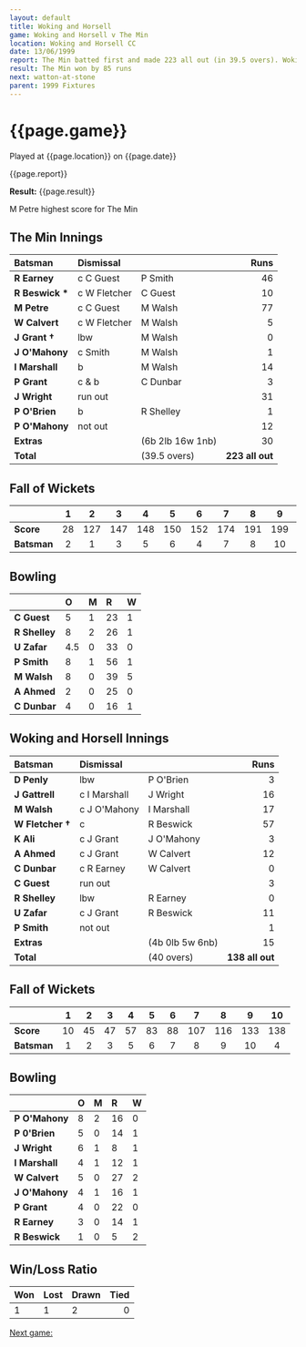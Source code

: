 ```yaml
---
layout: default
title: Woking and Horsell
game: Woking and Horsell v The Min
location: Woking and Horsell CC
date: 13/06/1999
report: The Min batted first and made 223 all out (in 39.5 overs). Woking and Horsell replied with 138 all out
result: The Min won by 85 runs
next: watton-at-stone
parent: 1999 Fixtures
---
```


# {{page.game}}

Played at {{page.location}} on {{page.date}}

{{page.report}}

**Result:** {{page.result}}

M Petre highest score for The Min

## The Min Innings

| Batsman | Dismissal |  | Runs |
|:---|:---|---|---:|
| **R Earney** | c C Guest | P Smith | 46 |
| **R Beswick &#42;** | c W Fletcher | C Guest | 10 |
| **M Petre** | c C Guest | M Walsh | 77 |
| **W Calvert** | c W Fletcher | M Walsh | 5 |
| **J Grant &#8224;** | lbw | M Walsh | 0 |
| **J O'Mahony** | c Smith | M Walsh | 1 |
| **I Marshall** | b | M Walsh | 14 |
| **P Grant** | c & b | C Dunbar | 3 |
| **J Wright** | run out |   | 31 |
| **P O'Brien** | b | R Shelley | 1 |
| **P O'Mahony** | not out |  | 12 |
| **Extras** | | (6b 2lb 16w 1nb) | 30 |
| **Total** | | (39.5 overs) | **223 all out** |

## Fall of Wickets

| | 1 | 2 | 3 | 4 | 5 | 6 | 7 | 8 | 9 | 10 |
|---|:---:|:---:|:---:|:---:|:---:|:---:|:---:|:---:|:---:|:---:|
| **Score** | 28 | 127 | 147 | 148 | 150 | 152 | 174 | 191 | 199 | 223 |
| **Batsman** | 2 | 1 | 3 | 5 | 6 | 4 | 7 | 8 | 10 | 9 |

## Bowling

| | O | M | R | W |
|---|:---|:---|:---|:---|
| **C Guest** | 5 | 1 | 23 | 1 |
| **R Shelley** | 8 | 2 | 26 | 1 |
| **U Zafar** | 4.5 | 0 | 33 | 0 |
| **P Smith** | 8 | 1 | 56 | 1 |
| **M Walsh** | 8 | 0 | 39 | 5 |
| **A Ahmed** | 2 | 0 | 25 | 0 |
| **C Dunbar** | 4 | 0 | 16 | 1 |

## Woking and Horsell Innings

| Batsman | Dismissal |  | Runs |
|:---|:---|---|---:|
| **D Penly** | lbw | P O'Brien | 3 |
| **J Gattrell** | c I Marshall | J Wright | 16 |
| **M Walsh** | c J O'Mahony | I Marshall | 17 |
| **W Fletcher &#8224;** | c | R Beswick | 57 |
| **K Ali** | c J Grant | J O'Mahony | 3 |
| **A Ahmed** | c J Grant | W Calvert | 12 |
| **C Dunbar** | c R Earney | W Calvert | 0 |
| **C Guest** | run out |  | 3 |
| **R Shelley** | lbw | R Earney | 0 |
| **U Zafar** | c J Grant | R Beswick | 11 |
| **P Smith** | not out |  | 1 |
| **Extras** | | (4b 0lb 5w 6nb) | 15 |
| **Total** | | (40 overs) | **138 all out** |

## Fall of Wickets

| | 1 | 2 | 3 | 4 | 5 | 6 | 7 | 8 | 9 | 10 |
|---|:---:|:---:|:---:|:---:|:---:|:---:|:---:|:---:|:---:|:---:|
| **Score** | 10 | 45 | 47 | 57 | 83 | 88 | 107 | 116 | 133 | 138 |
| **Batsman** | 1 | 2 | 3 | 5 | 6 | 7 | 8 | 9 | 10 | 4 |

## Bowling

| | O | M | R | W |
|---|:---|:---|:---|:---|
| **P O'Mahony** | 8 | 2 | 16 | 0 |
| **P 0'Brien** | 5 | 0 | 14 | 1 |
| **J Wright** | 6 | 1 | 8 | 1 |
| **I Marshall** | 4 | 1 | 12 | 1 |
| **W Calvert** | 5 | 0 | 27 | 2 |
| **J O'Mahony** | 4 | 1 | 16 | 1 |
| **P Grant** | 4 | 0 | 22 | 0 |
| **R Earney** | 3 | 0 | 14 | 1 |
| **R Beswick** | 1 | 0 | 5 | 2 |

## Win/Loss Ratio

| Won | Lost | Drawn | Tied |
|:---|:---|:---|---:|
| 1 | 1 | 2 | 0 |

[Next game:]({{page.next}})